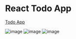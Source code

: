 # React Todo App

[Todo App](https://darko-react-todo-app.netlify.app/) 


![image](https://i.ibb.co/3ppjdhw/todoapp-img2.png)
![image](https://i.ibb.co/cXJ71Pb/todoapp-img1.png)
![image](https://i.ibb.co/R0b96Nv/todoapp-img3.png)

